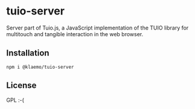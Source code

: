 # tuio-server

Server part of Tuio.js, a JavaScript implementation of the TUIO library for multitouch and tangible interaction in the web browser.

## Installation

```
npm i @klaemo/tuio-server
```

## License
GPL :-(
